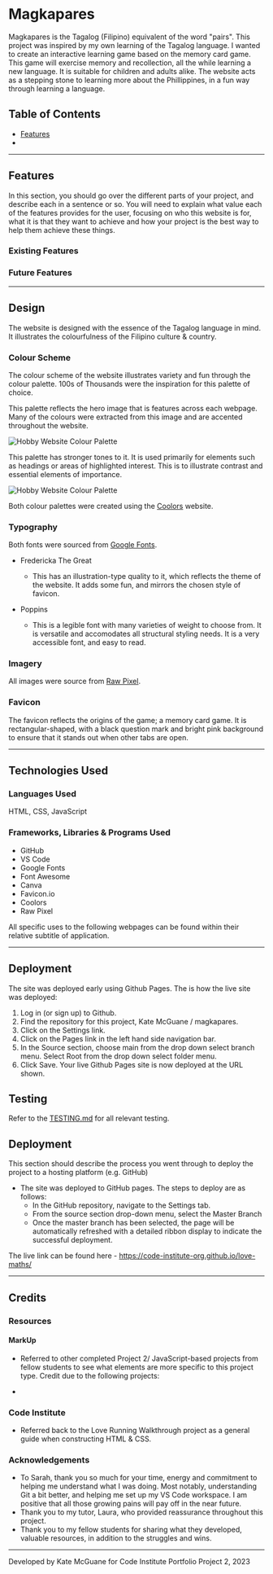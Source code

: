 # Magkapares


Magkapares is the Tagalog (Filipino) equivalent of the word "pairs". This project was inspired by my own learning of the Tagalog language. I wanted to create an interactive learning game based on the memory card game. 
This game will exercise memory and recollection, all the while learning a new language. It is suitable for children and adults alike. 
The website acts as a stepping stone to learning more about the Phillippines, in a fun way through learning a language.


## Table of Contents

* [Features](Features)
* 

---

## Features 

In this section, you should go over the different parts of your project, and describe each in a sentence or so. You will need to explain what value each of the features provides for the user, focusing on who this website is for, what it is that they want to achieve and how your project is the best way to help them achieve these things.

### Existing Features

### Future Features

---

## Design

The website is designed with the essence of the Tagalog language in mind. It illustrates the colourfulness of the Filipino culture & country. 


### Colour Scheme

The colour scheme of the website illustrates variety and fun through the colour palette. 100s of Thousands were the inspiration for this palette of choice.

This palette reflects the hero image that is features across each webpage. Many of the colours were extracted from this image and are accented throughout the website.

![Hobby Website Colour Palette](docs/sprinkles-23.png)

This palette has stronger tones to it. It is used primarily for elements such as headings or areas of highlighted interest. This is to illustrate contrast and essential elements of importance.

![Hobby Website Colour Palette](docs/sprinkles-20.png)

Both colour palettes were created using the [Coolors](https://coolors.co/) website.

### Typography

Both fonts were sourced from [Google Fonts](https://fonts.google.com/).

- Fredericka The Great

  - This has an illustration-type quality to it, which reflects the theme of the website. It adds some fun, and mirrors the chosen style of favicon.

- Poppins
  - This is a legible font with many varieties of weight to choose from. It is versatile and accomodates all structural styling needs. It is a very accessible font, and easy to read.

### Imagery

All images were source from [Raw Pixel](https://www.rawpixel.com/).

### Favicon

The favicon reflects the origins of the game; a memory card game. It is rectangular-shaped, with a black question mark and bright pink background to ensure that it stands out when other tabs are open.

---

## Technologies Used

### Languages Used

HTML, CSS, JavaScript

### Frameworks, Libraries & Programs Used

- GitHub
- VS Code
- Google Fonts
- Font Awesome
- Canva
- Favicon.io
- Coolors
- Raw Pixel
 
 All specific uses to the following webpages can be found within their relative subtitle of application.

 ---

## Deployment

The site was deployed early using Github Pages. The is how the live site was deployed:

1. Log in (or sign up) to Github.
2. Find the repository for this project, Kate McGuane / magkapares.
3. Click on the Settings link.
4. Click on the Pages link in the left hand side navigation bar.
5. In the Source section, choose main from the drop down select branch menu. Select Root from the drop down select folder menu.
6. Click Save. Your live Github Pages site is now deployed at the URL shown.


## Testing 

Refer to the [TESTING.md](TESTING.md) for all relevant testing.


## Deployment

This section should describe the process you went through to deploy the project to a hosting platform (e.g. GitHub) 

- The site was deployed to GitHub pages. The steps to deploy are as follows: 
  - In the GitHub repository, navigate to the Settings tab. 
  - From the source section drop-down menu, select the Master Branch
  - Once the master branch has been selected, the page will be automatically refreshed with a detailed ribbon display to indicate the successful deployment. 

The live link can be found here - https://code-institute-org.github.io/love-maths/

---

## Credits 

### Resources

#### MarkUp
- Referred to other completed Project 2/ JavaScript-based projects from fellow students to see what elements are more specific to this project type. Credit due to the following projects:
*

### Code Institute
* Referred back to the Love Running Walkthrough project as a general guide when constructing HTML & CSS.


### Acknowledgements
- To Sarah, thank you so much for your time, energy and commitment to helping me understand what I was doing. Most notably, understanding Git a bit better, and helping me set up my VS Code workspace. I am positive that all those growing pains will pay off in the near future.
- Thank you to my tutor, Laura, who provided reassurance throughout this project.
- Thank you to my fellow students for sharing what they developed, valuable resources, in addition to the struggles and wins.
---
Developed by Kate McGuane for Code Institute Portfolio Project 2, 2023
